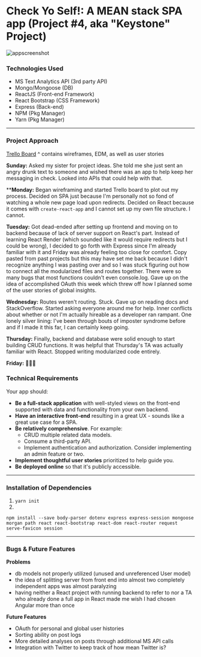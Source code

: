# Check Yo Self!: A MEAN stack SPA app (Project #4, aka "Keystone" Project)

![appscreenshot](http://i.imgur.com/5l17ZJk.png)


### Technologies Used

- MS Text Analytics API (3rd party API)
- Mongo/Mongoose (DB)
- ReactJS (Front-end Framework)
- React Bootstrap (CSS Framework)
- Express (Back-end)
- NPM (Pkg Manager)
- Yarn (Pkg Manager)

---

### Project Approach

[Trello Board](https://trello.com/b/BFHLAH2Y/wdi-capstone)
^ contains wireframes, EDM, as well as user stories

**Sunday:** Asked my sister for project ideas. She told me she just sent an angry drunk text to someone and wished there was an app to help keep her messaging in check. Looked into APIs that could help with that.

****Monday:** Began wireframing and started Trello board to plot out my process. Decided on SPA just because I'm personally not so fond of watching a whole new page load upon redirects. Decided on React because it comes with `create-react-app` and I cannot set up my own file structure. I cannot.

**Tuesday:** Got dead-ended after setting up frontend and moving on to backend because of lack of server support on React's part. Instead of learning React Render (which sounded like it would require redirects but I could be wrong), I decided to go forth with Express since I'm already familiar with it and Friday was already feeling too close for comfort. Copy pasted from past projects but this may have set me back because I didn't recognize anything I was pasting over and so I was stuck figuring out how to connect all the modularized files and routes together. There were so many bugs that most functions couldn't even console.log. Gave up on the idea of accomplished OAuth this week which threw off how I planned some of the user stories of global insights.

**Wednesday:** Routes weren't routing. Stuck. Gave up on reading docs and StackOverflow. Started asking everyone around me for help. Inner conflicts about whether or not I'm actually hireable as a developer ran rampant. One lonely silver lining: I've been through bouts of imposter syndrome before and if I made it this far, I can certainly keep going.

**Thursday:** Finally, backend and database were solid enough to start building CRUD functions. It was helpful that Thursday's TA was actually familiar with React. Stopped writing modularized code entirely.

**Friday:** 🤷🏻‍♀️


### Technical Requirements

Your app should:

* **Be a full-stack application** with well-styled views on the front-end supported with data and functionality from your own backend.
* **Have an interactive front-end** resulting in a great UX - sounds like a great use case for a SPA.
* **Be relatively comprehensive**. For example:
  * CRUD multiple related data models.
  * Consume a third-party API.
  * Implement authentication and authorization. Consider implementing an admin feature or two.
* **Implement thoughtful user stories** prioritized to help guide you.
* **Be deployed online** so that it's publicly accessible.

---

### Installation of Dependencies

1) `yarn init`
2) 
```
npm install --save body-parser dotenv express express-session mongoose morgan path react react-bootstrap react-dom react-router request serve-favicon session
```

---

### Bugs & Future Features 

**Problems**
* db models not properly utilized (unused and unreferenced User model)
* the idea of splitting server from front end into almost two completely independent apps was almost paralyzing
* having neither a React project with running backend to refer to nor a TA who already done a full app in React made me wish I had chosen Angular more than once

**Future Features**
* OAuth for personal and global user histories
* Sorting ability on post logs
* More detailed analyses on posts through additional MS API calls
* Integration with Twitter to keep track of how mean Twitter is?
